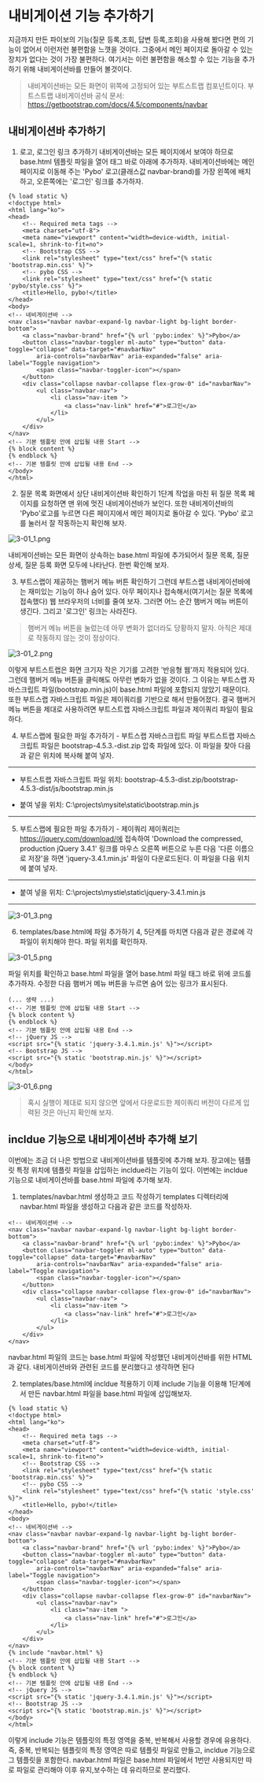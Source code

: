 <!-- -
![](https://github.com/hyeonDD/jump_to_django/blob/main/3_Part/3_1_Part/django.png)
-->
# 내비게이션 기능 추가하기

지금까지 만든 파이보의 기능(질문 등록,조회, 답변 등록,조회)을 사용해 봤다면 편의 기능이 없어서 이런저런 불편함을 느꼇을 것이다. 그중에서 메인 페이지로 돌아갈 수 있는 장치가 없다는 것이 가장 불편하다. 여기서는 이런 불편함을 해소할 수 있는 기능을 추가하기 위해 내비게이션바를 만들어 볼것이다.
> 내비게이션바는 모든 화면이 위쪽에 고정되어 있는 부트스트랩 컴포넌트이다.
> 부트스트랩 내비게이션바 공식 문서: https://getbootstrap.com/docs/4.5/components/navbar

## 내비게이션바 추가하기

1. 로고, 로그인 링크 추가하기
내비게이션바는 모든 페이지에서 보여야 하므로 base.html 템플릿 파일을 열어 <body> 태그 바로 아래에 추가하자. 내비게이션바에는 메인 페이지로 이동해 주는 'Pybo' 로고(클래스값 navbar-brand)를 가장 왼쪽에 배치하고, 오른쪽에는 '로그인' 링크를 추가하자.

```
{% load static %}
<!doctype html>
<html lang="ko">
<head>
    <!-- Required meta tags -->
    <meta charset="utf-8">
    <meta name="viewport" content="width=device-width, initial-scale=1, shrink-to-fit=no">
    <!-- Bootstrap CSS -->
    <link rel="stylesheet" type="text/css" href="{% static 'bootstrap.min.css' %}">
    <!-- pybo CSS -->
    <link rel="stylesheet" type="text/css" href="{% static 'pybo/style.css' %}">
    <title>Hello, pybo!</title>
</head>
<body>
<!-- 네비게이션바 -->
<nav class="navbar navbar-expand-lg navbar-light bg-light border-bottom">
    <a class="navbar-brand" href="{% url 'pybo:index' %}">Pybo</a>
    <button class="navbar-toggler ml-auto" type="button" data-toggle="collapse" data-target="#navbarNav"
        aria-controls="navbarNav" aria-expanded="false" aria-label="Toggle navigation">
        <span class="navbar-toggler-icon"></span>
    </button>
    <div class="collapse navbar-collapse flex-grow-0" id="navbarNav">
        <ul class="navbar-nav">
            <li class="nav-item ">
                <a class="nav-link" href="#">로그인</a>
            </li>
        </ul>
    </div>
</nav>
<!-- 기본 템플릿 안에 삽입될 내용 Start -->
{% block content %}
{% endblock %}
<!-- 기본 템플릿 안에 삽입될 내용 End -->
</body>
</html>
```

2. 질문 목록 화면에서 상단 내비게이션바 확인하기
1단계 작업을 마친 뒤 질문 목록 페이지를 요청하면 맨 위에 멋진 내비게이션바가 보인다. 또한 내비게이션바의 'Pybo'로고를 누르면 다른 페이지에서 메인 페이지로 돌아갈 수 있다. 'Pybo' 로고를 눌러서 잘 작동하는지 확인해 보자.

![3-01_1.png](https://github.com/hyeonDD/jump_to_django/blob/main/3_Part/3_1_Part/3-01_1.png)

내비게이션바는 모든 화면이 상속하는 base.html 파일에 추가되어서 질문 목록, 질문 상세, 질문 등록 화면 모두에 나타난다. 한번 확인해 보자.

3. 부트스랩이 제공하는 햄버거 메뉴 버튼 확인하기
그런데 부트스랩 내비게이션바에는 재미있는 기능이 하나 숨어 있다. 아무 페이지나 접속해서(여기서는 질문 목록에 접속했다) 웹 브라우저의 너비를 줄여 보자. 그러면 어느 순간 햄버거 메뉴 버튼이 생긴다. 그리고 '로그인' 링크는 사라진다.
> 햄버거 메뉴 버튼을 눌렀는데 아무 변화가 없더라도 당황하지 말자. 아직은 제대로 작동하지 않는 것이 정상이다.

![3-01_2.png](https://github.com/hyeonDD/jump_to_django/blob/main/3_Part/3_1_Part/3-01_2.png)

이렇게 부트스트랩은 화면 크기자 작은 기기를 고려한 '반응형 웹'까지 적용되어 있다. 그런데 햄버거 메뉴 버튼을 클릭해도 아무런 변화가 없을 것이다. 그 이유는 부트스랩 자바스크립트 파일(bootstrap.min.js)이 base.html 파일에 포함되지 않았기 때문이다. 또한 부트스랩 자바스크립트 파일은 제이쿼리를 기반으로 해서 만들어졌다. 결국 햄버거 메뉴 버튼을 제대로 사용하려면 부트스트랩 자바스크립트 파일과 제이쿼리 파일이 필요하다.

4. 부트스랩에 필요한 파일 추가하기 - 부트스랩 자바스크립트 파일
부트스트랩 자바스크립트 파일은 bootstrap-4.5.3.-dist.zip 압축 파일에 있다. 이 파일을 찾아 다음과 같은 위치에 복사해 붙여 넣자.

---

* 부트스트랩 자바스크립트 파일 위치: bootstrap-4.5.3-dist.zip/bootstrap-4.5.3-dist/js/bootstrap.min.js

* 붙여 넣을 위치: C:\projects\mysite\static\bootstrap.min.js

---

5. 부트스랩에 필요한 파일 추가하기 - 제이쿼리
제이쿼리는 https://jquery.com/download/에 접속하여 'Download the compressed, production jQuery 3.4.1' 링크를 마우스 오른쪽 버튼으로 누른 다음 '다른 이름으로 저장'을 하면 'jquery-3.4.1.min.js' 파일이 다운로드된다. 이 파일을 다음 위치에 붙여 넣자.

---

* 붙여 넣을 위치: C:\projects\mystie\static\jquery-3.4.1.min.js

---

![3-01_3.png](https://github.com/hyeonDD/jump_to_django/blob/main/3_Part/3_1_Part/3-01_3.png)

6. templates/base.html에 파일 추가하기
4, 5단계를 마치면 다음과 같은 경로에 각 파일이 위치해야 한다. 파일 위치를 확인하자.

![3-01_5.png](https://github.com/hyeonDD/jump_to_django/blob/main/3_Part/3_1_Part/3-01_5.png)

파일 위치를 확인하고 base.html 파일을 열어 base.html 파일 </body> 태그 바로 위에 코드를 추가하자. 수정한 다음 햄버거 메뉴 버튼을 누르면 숨어 있는 링크가 표시된다.
```
(... 생략 ...)
<!-- 기본 템플릿 안에 삽입될 내용 Start -->
{% block content %}
{% endblock %}
<!-- 기본 템플릿 안에 삽입될 내용 End -->
<!-- jQuery JS -->
<script src="{% static 'jquery-3.4.1.min.js' %}"></script>
<!-- Bootstrap JS -->
<script src="{% static 'bootstrap.min.js' %}"></script>
</body>
</html>
```

![3-01_6.png](https://github.com/hyeonDD/jump_to_django/blob/main/3_Part/3_1_Part/3-01_6.png)

> 혹시 실행이 제대로 되지 않으면 앞에서 다운로드한 제이쿼리 버전이 다르게 입력된 것은 아닌지 확인해 보자.

## incldue 기능으로 내비게이션바 추가해 보기
이번에는 조금 더 나은 방법으로 내비게이션바를 템플릿에 추가해 보자. 장고에는 템플릿 특정 위치에 템플릿 파일을 삽입하는 incldue라는 기능이 있다. 이번에는 incldue 기능으로 내비게이션바를 base.html 파일에 추가해 보자.

1. templates/navbar.html 생성하고 코드 작성하기
templates 디렉터리에 navbar.html 파일을 생성하고 다음과 같은 코드를 작성하자.
```
<!-- 네비게이션바 -->
<nav class="navbar navbar-expand-lg navbar-light bg-light border-bottom">
    <a class="navbar-brand" href="{% url 'pybo:index' %}">Pybo</a>
    <button class="navbar-toggler ml-auto" type="button" data-toggle="collapse" data-target="#navbarNav"
        aria-controls="navbarNav" aria-expanded="false" aria-label="Toggle navigation">
        <span class="navbar-toggler-icon"></span>
    </button>
    <div class="collapse navbar-collapse flex-grow-0" id="navbarNav">
        <ul class="navbar-nav">
            <li class="nav-item ">
                <a class="nav-link" href="#">로그인</a>
            </li>
        </ul>
    </div>
</nav>
```

navbar.html 파일의 코드는 base.html 파일에 작성했던 내비게이션바를 위한 HTML과 같다. 내비게이션바와 관련된 코드를 분리했다고 생각하면 된다

2. templates/base.html에 incldue 적용하기
이제 include 기능을 이용해 1단계에서 만든 navbar.html 파일을 base.html 파일에 삽입해보자.
```
{% load static %}
<!doctype html>
<html lang="ko">
<head>
    <!-- Required meta tags -->
    <meta charset="utf-8">
    <meta name="viewport" content="width=device-width, initial-scale=1, shrink-to-fit=no">
    <!-- Bootstrap CSS -->
    <link rel="stylesheet" type="text/css" href="{% static 'bootstrap.min.css' %}">
    <!-- pybo CSS -->
    <link rel="stylesheet" type="text/css" href="{% static 'style.css' %}">
    <title>Hello, pybo!</title>
</head>
<body>
<!-- 네비게이션바 -->
<nav class="navbar navbar-expand-lg navbar-light bg-light border-bottom">
    <a class="navbar-brand" href="{% url 'pybo:index' %}">Pybo</a>
    <button class="navbar-toggler ml-auto" type="button" data-toggle="collapse" data-target="#navbarNav"
        aria-controls="navbarNav" aria-expanded="false" aria-label="Toggle navigation">
        <span class="navbar-toggler-icon"></span>
    </button>
    <div class="collapse navbar-collapse flex-grow-0" id="navbarNav">
        <ul class="navbar-nav">
            <li class="nav-item ">
                <a class="nav-link" href="#">로그인</a>
            </li>
        </ul>
    </div>
</nav>
{% include "navbar.html" %}
<!-- 기본 템플릿 안에 삽입될 내용 Start -->
{% block content %}
{% endblock %}
<!-- 기본 템플릿 안에 삽입될 내용 End -->
<!-- jQuery JS -->
<script src="{% static 'jquery-3.4.1.min.js' %}"></script>
<!-- Bootstrap JS -->
<script src="{% static 'bootstrap.min.js' %}"></script>
</body>
</html>
```
이렇게 include 기능은 템플릿의 특정 영역을 중복, 반복해서 사용할 경우에 유용하다. 즉, 중복, 반복되는 템플릿의 특정 영역은 따로 템플릿 파일로 만들고, incldue 기능으로 그 템플릿을 포함한다. navbar.html 파일은 base.html 파일에서 1번만 사용되지만 따로 파일로 관리해야 이후 유지,보수하는 데 유리하므로 분리했다.